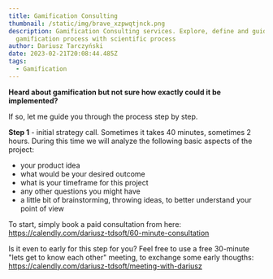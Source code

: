 ```yaml
---
title: Gamification Consulting
thumbnail: /static/img/brave_xzpwqtjnck.png
description: Gamification Consulting services. Explore, define and guide your
  gamification process with scientific process
author: Dariusz Tarczyński
date: 2023-02-21T20:08:44.485Z
tags:
  - Gamification
---
```

**Heard about gamification but not sure how exactly could it be implemented?**

If so, let me guide you through the process step by step.

**Step 1** - initial strategy call. Sometimes it takes 40 minutes, sometimes 2 hours. During this time we will analyze the following basic aspects of the project:
- your product idea
- what would be your desired outcome
- what is your timeframe for this project
- any other questions you might have
- a little bit of brainstorming, throwing ideas, to better understand your point of view

To start, simply book a paid consultation from here: https://calendly.com/dariusz-tdsoft/60-minute-consultation

Is it even to early for this step for you? Feel free to use a free 30-minute "lets get to know each other" meeting, to exchange some early thougths: https://calendly.com/dariusz-tdsoft/meeting-with-dariusz

